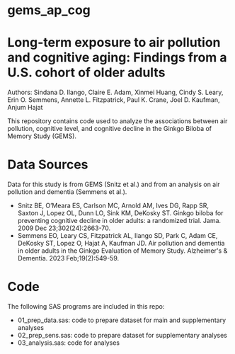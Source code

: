 # gems_ap_cog

# Long-term exposure to air pollution and cognitive aging: Findings from a U.S. cohort of older adults 
Authors: Sindana D. Ilango, Claire E. Adam, Xinmei Huang, Cindy S. Leary, Erin O. Semmens, Annette L. Fitzpatrick, Paul K. Crane, Joel D. Kaufman, Anjum Hajat

This repository contains code used to analyze the associations between air pollution, cognitive level, and cognitive decline in the Ginkgo Biloba of Memory Study (GEMS). 

# Data Sources
Data for this study is from GEMS (Snitz et al.) and from an analysis on air pollution and dementia (Semmens et al.). 
- Snitz BE, O’Meara ES, Carlson MC, Arnold AM, Ives DG, Rapp SR, Saxton J, Lopez OL, Dunn LO, Sink KM, DeKosky ST. Ginkgo biloba for preventing cognitive decline in older adults: a randomized trial. Jama. 2009 Dec 23;302(24):2663-70.
- Semmens EO, Leary CS, Fitzpatrick AL, Ilango SD, Park C, Adam CE, DeKosky ST, Lopez O, Hajat A, Kaufman JD. Air pollution and dementia in older adults in the Ginkgo Evaluation of Memory Study. Alzheimer's & Dementia. 2023 Feb;19(2):549-59.

# Code
The following SAS programs are included in this repo: 
* 01_prep_data.sas: code to prepare dataset for main and supplementary analyses
* 02_prep_sens.sas: code to prepare dataset for supplementary analyses 
* 03_analysis.sas: code for analyses



